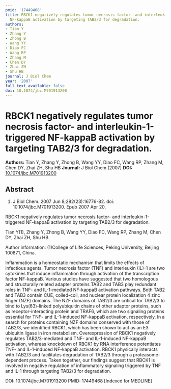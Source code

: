 ```yaml
---
pmid: '17449468'
title: RBCK1 negatively regulates tumor necrosis factor- and interleukin-1-triggered
  NF-kappaB activation by targeting TAB2/3 for degradation.
authors:
- Tian Y
- Zhang Y
- Zhong B
- Wang YY
- Diao FC
- Wang RP
- Zhang M
- Chen DY
- Zhai ZH
- Shu HB
journal: J Biol Chem
year: '2007'
full_text_available: false
doi: 10.1074/jbc.M701913200
---
```


# RBCK1 negatively regulates tumor necrosis factor- and interleukin-1-triggered NF-kappaB activation by targeting TAB2/3 for degradation.
**Authors:** Tian Y, Zhang Y, Zhong B, Wang YY, Diao FC, Wang RP, Zhang M, Chen DY, Zhai ZH, Shu HB
**Journal:** J Biol Chem (2007)
**DOI:** [10.1074/jbc.M701913200](https://doi.org/10.1074/jbc.M701913200)

## Abstract

1. J Biol Chem. 2007 Jun 8;282(23):16776-82. doi: 10.1074/jbc.M701913200. Epub
2007  Apr 20.

RBCK1 negatively regulates tumor necrosis factor- and interleukin-1-triggered 
NF-kappaB activation by targeting TAB2/3 for degradation.

Tian Y(1), Zhang Y, Zhong B, Wang YY, Diao FC, Wang RP, Zhang M, Chen DY, Zhai 
ZH, Shu HB.

Author information:
(1)College of Life Sciences, Peking University, Beijing 100871, China.

Inflammation is a homeostatic mechanism that limits the effects of infectious 
agents. Tumor necrosis factor (TNF) and interleukin (IL)-1 are two cytokines 
that induce inflammation through activation of the transcription factor 
NF-kappaB. Various studies have suggested that two homologous and structurally 
related adapter proteins TAB2 and TAB3 play redundant roles in TNF- and 
IL-1-mediated NF-kappaB activation pathways. Both TAB2 and TAB3 contain CUE, 
coiled-coil, and nuclear protein localization 4 zinc finger (NZF) domains. The 
NZF domains of TAB2/3 are critical for TAB2/3 to bind to Lys(63)-linked 
polyubiquitin chains of other adaptor proteins, such as receptor-interacting 
protein and TRAF6, which are two signaling proteins essential for TNF- and 
IL-1-induced NF-kappaB activation, respectively. In a search for proteins 
containing NZF domains conserved with those of TAB2/3, we identified RBCK1, 
which has been shown to act as an E3 ubiquitin ligase in iron metabolism. 
Overexpression of RBCK1 negatively regulates TAB2/3-mediated and TNF- and 
IL-1-induced NF-kappaB activation, whereas knockdown of RBCK1 by RNA 
interference potentiates TNF- and IL-1-induced NF-kappaB activation. RBCK1 
physically interacts with TAB2/3 and facilitates degradation of TAB2/3 through a 
proteasome-dependent process. Taken together, our findings suggest that RBCK1 is 
involved in negative regulation of inflammatory signaling triggered by TNF and 
IL-1 through targeting TAB2/3 for degradation.

DOI: 10.1074/jbc.M701913200
PMID: 17449468 [Indexed for MEDLINE]
